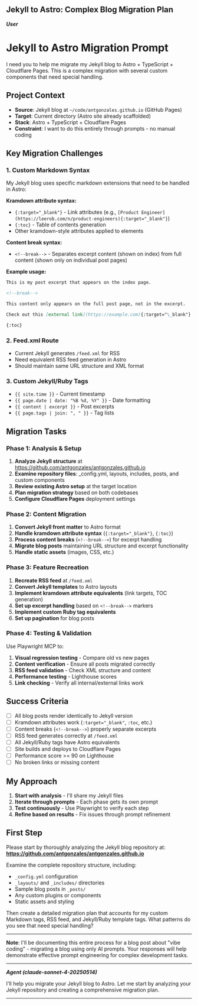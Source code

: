## Jekyll to Astro: Complex Blog Migration Plan

<!-- Claude Code Session 261757c1-d0b1-48ef-8737-850892230997 (2025-07-13_20-25-19Z) -->

_**User**_

# Jekyll to Astro Migration Prompt

I need you to help me migrate my Jekyll blog to Astro + TypeScript + Cloudflare Pages. This is a complex migration with several custom components that need special handling.

## Project Context

- **Source**: Jekyll blog at `~/code/antgonzales.github.io` (GitHub Pages)
- **Target**: Current directory (Astro site already scaffolded)
- **Stack**: Astro + TypeScript + Cloudflare Pages
- **Constraint**: I want to do this entirely through prompts - no manual coding

## Key Migration Challenges

### 1. Custom Markdown Syntax

My Jekyll blog uses specific markdown extensions that need to be handled in Astro:

**Kramdown attribute syntax:**

- `{:target="_blank"}` - Link attributes (e.g., `[Product Engineer](https://leerob.com/n/product-engineers){:target="_blank"}`)
- `{:toc}` - Table of contents generation
- Other kramdown-style attributes applied to elements

**Content break syntax:**

- `<!--break-->` - Separates excerpt content (shown on index) from full content (shown only on individual post pages)

**Example usage:**

```markdown
This is my post excerpt that appears on the index page.

<!--break-->

This content only appears on the full post page, not in the excerpt.

Check out this [external link](https://example.com){:target="\_blank"} that opens in a new tab.

{:toc}
```

### 2. Feed.xml Route

- Current Jekyll generates `/feed.xml` for RSS
- Need equivalent RSS feed generation in Astro
- Should maintain same URL structure and XML format

### 3. Custom Jekyll/Ruby Tags

- `{{ site.time }}` - Current timestamp
- `{{ page.date | date: "%B %d, %Y" }}` - Date formatting
- `{{ content | excerpt }}` - Post excerpts
- `{{ page.tags | join: ", " }}` - Tag lists

## Migration Tasks

### Phase 1: Analysis & Setup

1. **Analyze Jekyll structure** at <https://github.com/antgonzales/antgonzales.github.io>
2. **Examine repository files**: \_config.yml, layouts, includes, posts, and custom components
3. **Review existing Astro setup** at the target location
4. **Plan migration strategy** based on both codebases
5. **Configure Cloudflare Pages** deployment settings

### Phase 2: Content Migration

1. **Convert Jekyll front matter** to Astro format
2. **Handle kramdown attribute syntax** (`{:target="_blank"}`, `{:toc}`)
3. **Process content breaks** (`<!--break-->`) for excerpt handling
4. **Migrate blog posts** maintaining URL structure and excerpt functionality
5. **Handle static assets** (images, CSS, etc.)

### Phase 3: Feature Recreation

1. **Recreate RSS feed** at `/feed.xml`
2. **Convert Jekyll templates** to Astro layouts
3. **Implement kramdown attribute equivalents** (link targets, TOC generation)
4. **Set up excerpt handling** based on `<!--break-->` markers
5. **Implement custom Ruby tag equivalents**
6. **Set up pagination** for blog posts

### Phase 4: Testing & Validation

Use Playwright MCP to:

1. **Visual regression testing** - Compare old vs new pages
2. **Content verification** - Ensure all posts migrated correctly
3. **RSS feed validation** - Check XML structure and content
4. **Performance testing** - Lighthouse scores
5. **Link checking** - Verify all internal/external links work

## Success Criteria

- [ ] All blog posts render identically to Jekyll version
- [ ] Kramdown attributes work (`:target="_blank"`, `:toc`, etc.)
- [ ] Content breaks (`<!--break-->`) properly separate excerpts
- [ ] RSS feed generates correctly at `/feed.xml`
- [ ] All Jekyll/Ruby tags have Astro equivalents
- [ ] Site builds and deploys to Cloudflare Pages
- [ ] Performance score >= 90 on Lighthouse
- [ ] No broken links or missing content

## My Approach

1. **Start with analysis** - I'll share my Jekyll files
2. **Iterate through prompts** - Each phase gets its own prompt
3. **Test continuously** - Use Playwright to verify each step
4. **Refine based on results** - Fix issues through prompt refinement

## First Step

Please start by thoroughly analyzing the Jekyll blog repository at:
**<https://github.com/antgonzales/antgonzales.github.io>**

Examine the complete repository structure, including:

- `_config.yml` configuration
- `_layouts/` and `_includes/` directories
- Sample blog posts in `_posts/`
- Any custom plugins or components
- Static assets and styling

Then create a detailed migration plan that accounts for my custom Markdown tags, RSS feed, and Jekyll/Ruby template tags. What patterns do you see that need special handling?

---

**Note**: I'll be documenting this entire process for a blog post about "vibe coding" - migrating a blog using only AI prompts. Your responses will help demonstrate effective prompt engineering for complex development tasks.


---

_**Agent (claude-sonnet-4-20250514)**_

I'll help you migrate your Jekyll blog to Astro. Let me start by analyzing your Jekyll repository and creating a comprehensive migration plan.

---

